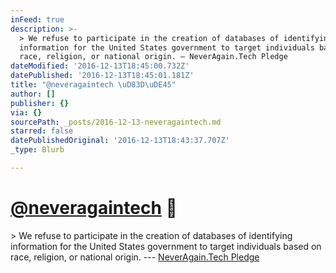 ```yaml
---
inFeed: true
description: >-
  > We refuse to participate in the creation of databases of identifying
  information for the United States government to target individuals based on
  race, religion, or national origin. — NeverAgain.Tech Pledge
dateModified: '2016-12-13T18:45:00.732Z'
datePublished: '2016-12-13T18:45:01.181Z'
title: "@neveragaintech \uD83D\uDE45"
author: []
publisher: {}
via: {}
sourcePath: _posts/2016-12-13-neveragaintech.md
starred: false
datePublishedOriginal: '2016-12-13T18:43:37.707Z'
_type: Blurb

---
```

# [@neveragaintech][0] 🙅

\> We refuse to participate in the creation of databases of identifying information for the United States government to target individuals based on race, religion, or national origin. --- [NeverAgain.Tech Pledge][1]

[0]: https://twitter.com/neveragaintech
[1]: http://neveragain.tech/